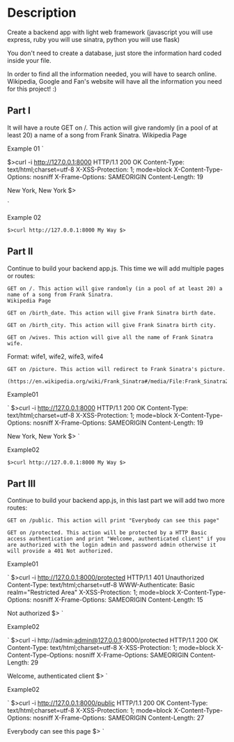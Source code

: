 # Description

Create a backend app with light web framework (javascript you will use express, ruby you will use sinatra, python you will use flask)

You don't need to create a database, just store the information hard coded inside your file.

In order to find all the information needed, you will have to search online. Wikipedia, Google and Fan's website will have all the information you need for this project! :)

## Part I

It will have a route GET on /. This action will give randomly (in a pool of at least 20) a name of a song from Frank Sinatra.
Wikipedia Page

Example 01
`

$>curl -i http://127.0.0.1:8000
HTTP/1.1 200 OK
Content-Type: text/html;charset=utf-8
X-XSS-Protection: 1; mode=block
X-Content-Type-Options: nosniff
X-Frame-Options: SAMEORIGIN
Content-Length: 19

New York, New York
$>

`

Example 02

`
$>curl http://127.0.0.1:8000
My Way
$>
`

## Part II

Continue to build your backend app.js.
This time we will add multiple pages or routes:

    GET on /. This action will give randomly (in a pool of at least 20) a name of a song from Frank Sinatra.
    Wikipedia Page

    GET on /birth_date. This action will give Frank Sinatra birth date.

    GET on /birth_city. This action will give Frank Sinatra birth city.

    GET on /wives. This action will give all the name of Frank Sinatra wife.

Format:
wife1, wife2, wife3, wife4

    GET on /picture. This action will redirect to Frank Sinatra's picture.

    (https://en.wikipedia.org/wiki/Frank_Sinatra#/media/File:Frank_Sinatra2,_Pal_Joey.jpg)

Example01

`
$>curl -i http://127.0.0.1:8000
HTTP/1.1 200 OK
Content-Type: text/html;charset=utf-8
X-XSS-Protection: 1; mode=block
X-Content-Type-Options: nosniff
X-Frame-Options: SAMEORIGIN
Content-Length: 19

New York, New York
$>
`

Example02

`
$>curl http://127.0.0.1:8000
My Way
$>
`

## Part III

Continue to build your backend app.js, in this last part we will add two more routes:

    GET on /public. This action will print "Everybody can see this page"

    GET on /protected. This action will be protected by a HTTP Basic access authentication and print "Welcome, authenticated client" if you are authorized with the login admin and password admin otherwise it will provide a 401 Not authorized.

Example01

`
$>curl -i http://127.0.0.1:8000/protected
HTTP/1.1 401 Unauthorized
Content-Type: text/html;charset=utf-8
WWW-Authenticate: Basic realm="Restricted Area"
X-XSS-Protection: 1; mode=block
X-Content-Type-Options: nosniff
X-Frame-Options: SAMEORIGIN
Content-Length: 15

Not authorized
$>
`

Example02

`
$>curl -i http://admin:admin@127.0.0.1:8000/protected
HTTP/1.1 200 OK
Content-Type: text/html;charset=utf-8
X-XSS-Protection: 1; mode=block
X-Content-Type-Options: nosniff
X-Frame-Options: SAMEORIGIN
Content-Length: 29

Welcome, authenticated client
$>
`

Example02

`
$>curl -i http://127.0.0.1:8000/public
HTTP/1.1 200 OK
Content-Type: text/html;charset=utf-8
X-XSS-Protection: 1; mode=block
X-Content-Type-Options: nosniff
X-Frame-Options: SAMEORIGIN
Content-Length: 27

Everybody can see this page
$>
`
